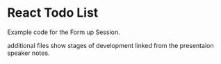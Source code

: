 # React Todo List

Example code for the Form up Session.

additional files show stages of development linked from the presentaion speaker notes.
